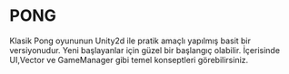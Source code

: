 # PONG
Klasik Pong oyununun Unity2d ile pratik amaçlı yapılmış basit bir versiyonudur. 
Yeni başlayanlar için güzel bir başlangıç olabilir. 
İçerisinde UI,Vector ve GameManager gibi temel konseptleri görebilirsiniz.
